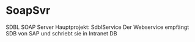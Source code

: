 # SoapSvr
SDBL SOAP Server
Hauptprojekt: SdblService
Der Webservice empfängt SDB von SAP und schriebt sie in Intranet DB
